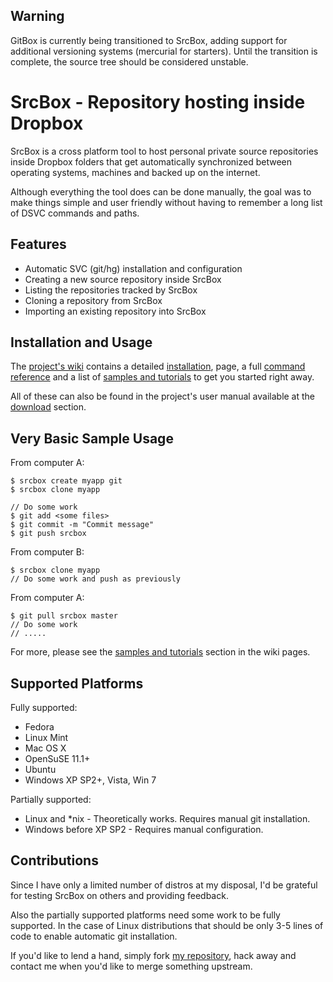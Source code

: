   Warning
-----------

GitBox is currently being transitioned to SrcBox, adding support for additional
versioning systems (mercurial for starters). Until the transition is complete, the
source tree should be considered unstable.

  SrcBox - Repository hosting inside Dropbox
===========================================================

SrcBox is a cross platform tool to host personal private source repositories
inside Dropbox folders that get automatically synchronized between operating
systems, machines and backed up on the internet.

Although everything the tool does can be done manually, the goal was to make
things simple and user friendly without having to remember a long list of DSVC
commands and paths.

  Features
------------

 - Automatic SVC (git/hg) installation and configuration
 - Creating a new source repository inside SrcBox
 - Listing the repositories tracked by SrcBox
 - Cloning a repository from SrcBox
 - Importing an existing repository into SrcBox

  Installation and Usage
--------------------------

The [project's wiki](http://github.com/karalabe/srcbox/wiki) contains a
detailed [installation](http://github.com/karalabe/srcbox/wiki/Installing-SrcBox),
page, a full [command reference](http://github.com/karalabe/srcbox/wiki/Command-Reference)
and a list of [samples and tutorials](http://github.com/karalabe/srcbox/wiki/Samples-and-Tutorials)
to get you started right away.

All of these can also be found in the project's user manual available at the
[download](http://github.com/karalabe/srcbox/downloads) section.

  Very Basic Sample Usage
---------------------------

From computer A:

    $ srcbox create myapp git
    $ srcbox clone myapp

    // Do some work
    $ git add <some files>
    $ git commit -m "Commit message"
    $ git push srcbox

From computer B:

    $ srcbox clone myapp
    // Do some work and push as previously

From computer A:

    $ git pull srcbox master
    // Do some work
    // .....

For more, please see the [samples and tutorials](http://github.com/karalabe/srcbox/wiki/Samples-and-Tutorials)
section in the wiki pages.

  Supported Platforms
-----------------------

Fully supported:

 - Fedora
 - Linux Mint
 - Mac OS X
 - OpenSuSE 11.1+
 - Ubuntu
 - Windows XP SP2+, Vista, Win 7

Partially supported:

 - Linux and *nix - Theoretically works. Requires manual git installation.
 - Windows before XP SP2 - Requires manual configuration.

  Contributions
-----------------

Since I have only a limited number of distros at my disposal, I'd be grateful
for testing SrcBox on others and providing feedback.

Also the partially supported platforms need some work to be fully supported.
In the case of Linux distributions that should be only 3-5 lines of code to
enable automatic git installation.

If you'd like to lend a hand, simply fork [my repository](http://github.com/karalabe/srcbox), hack away and contact
me when you'd like to merge something upstream.
